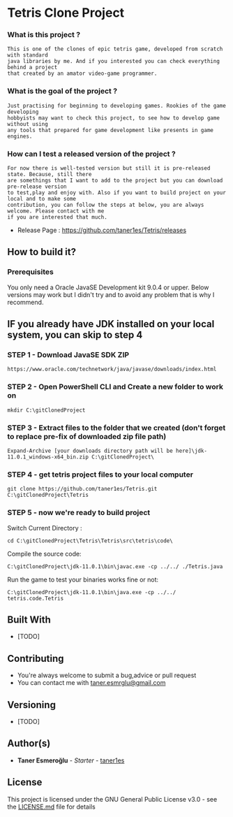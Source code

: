 # Tetris Clone Project

### What is this project ?
	This is one of the clones of epic tetris game, developed from scratch with standard 
	java libraries by me. And if you interested you can check everything behind a project 
	that created by an amator video-game programmer.
### What is the goal of the project ? 
	Just practising for beginning to developing games. Rookies of the game developing 
	hobbyists may want to check this project, to see how to develop game without using 
	any tools that prepared for game development like presents in game engines.
	
### How can I test a released version of the project ?
	For now there is well-tested version but still it is pre-released state. Because, still there 
	are somethings that I want to add to the project but you can download pre-release version
	to test,play and enjoy with. Also if you want to build project on your local and to make some 
	contribution, you can follow the steps at below, you are always welcome. Please contact with me 
	if you are interested that much.
	
* Release Page : https://github.com/taner1es/Tetris/releases
	
## How to build it?


### Prerequisites

You only need a Oracle JavaSE Development kit 9.0.4 or upper. Below versions may work but
I didn't try and to avoid any problem that is why I recommend.

## IF you already have JDK installed on your local system, you can skip to step 4

### STEP 1 - Download JavaSE SDK ZIP

```
https://www.oracle.com/technetwork/java/javase/downloads/index.html
```

### STEP 2 - Open PowerShell CLI and Create a new folder to work on

```
mkdir C:\gitClonedProject
```
### STEP 3 - Extract files to the folder that we created (don't forget to replace pre-fix of downloaded zip file path)

```
Expand-Archive [your downloads directory path will be here]\jdk-11.0.1_windows-x64_bin.zip C:\gitClonedProject\
```

### STEP 4 - get tetris project files to your local computer

```
git clone https://github.com/taner1es/Tetris.git C:\gitClonedProject\Tetris
```

### STEP 5 - now we're ready to build project 

Switch Current Directory : 
```
cd C:\gitClonedProject\Tetris\Tetris\src\tetris\code\
```
Compile the source code:
```
C:\gitClonedProject\jdk-11.0.1\bin\javac.exe -cp ../../ ./Tetris.java
```
Run the game to test your binaries works fine or not: 
```
C:\gitClonedProject\jdk-11.0.1\bin\java.exe -cp ../../ tetris.code.Tetris
```

## Built With

* [TODO]

## Contributing

* You're always welcome to submit a bug,advice or pull request
* You can contact me with taner.esmrglu@gmail.com

## Versioning

* [TODO]

## Author(s)

* **Taner Esmeroğlu** - *Starter* - [taner1es](https://github.com/taner1es)


## License

This project is licensed under the GNU General Public License v3.0 - see the [LICENSE.md](LICENSE) file for details
